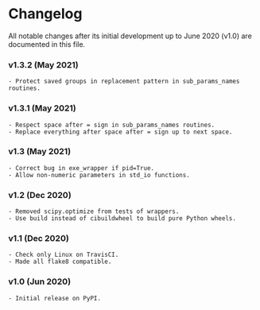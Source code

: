 # Changelog

All notable changes after its initial development up to June 2020 (v1.0) are documented in this file.

### v1.3.2 (May 2021)
    - Protect saved groups in replacement pattern in sub_params_names routines.

### v1.3.1 (May 2021)
    - Respect space after = sign in sub_params_names routines.
    - Replace everything after space after = sign up to next space.

### v1.3 (May 2021)
    - Correct bug in exe_wrapper if pid=True.
    - Allow non-numeric parameters in std_io functions.

### v1.2 (Dec 2020)
    - Removed scipy.optimize from tests of wrappers.
    - Use build instead of cibuildwheel to build pure Python wheels.

### v1.1 (Dec 2020)
    - Check only Linux on TravisCI.
    - Made all flake8 compatible.

### v1.0 (Jun 2020)
    - Initial release on PyPI.
